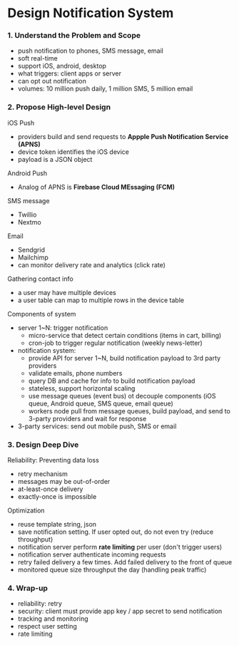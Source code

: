 # Design Notification System

### 1. Understand the Problem and Scope

- push notification to phones, SMS message, email
- soft real-time
- support iOS, android, desktop
- what triggers: client apps or server
- can opt out notification
- volumes: 10 million push daily, 1 million SMS, 5 million email

### 2. Propose High-level Design

iOS Push

- providers build and send requests to **Appple Push Notification Service (APNS)**
- device token identifies the iOS device
- payload is a JSON object

Android Push

- Analog of APNS is **Firebase Cloud MEssaging (FCM)**

SMS message

- Twillio
- Nextmo

Email

- Sendgrid
- Mailchimp
- can monitor delivery rate and analytics (click rate)

Gathering contact info

- a user may have multiple devices
- a user table can map to multiple rows in the device table

Components of system

- server 1~N: trigger notification
  - micro-service that detect certain conditions (items in cart, billing)
  - cron-job to trigger regular notification (weekly news-letter)
- notification system:
  - provide API for server 1~N, build notification payload to 3rd party providers
  - validate emails, phone numbers
  - query DB and cache for info to build notification payload
  - stateless, support horizontal scaling
  - use message queues (event bus) ot decouple components (iOS queue, Android queue, SMS queue, email queue)
  - workers node pull from message queues, build payload, and send to 3-party providers and wait for response
- 3-party services: send out mobile push, SMS or email

### 3. Design Deep Dive

Reliability: Preventing data loss

- retry mechanism
- messages may be out-of-order
- at-least-once delivery
- exactly-once is impossible

Optimization

- reuse template string, json
- save notification setting. If user opted out, do not even try (reduce throughput)
- notification server perform **rate limiting** per user (don't trigger users)
- notification server authenticate incoming requests
- retry failed delivery a few times. Add failed delivery to the front of queue
- monitored queue size throughput the day (handling peak traffic)

### 4. Wrap-up

- reliability: retry
- security: client must provide app key / app secret to send notification
- tracking and monitoring
- respect user setting
- rate limiting
